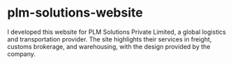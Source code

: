 # plm-solutions-website
I developed this website for PLM Solutions Private Limited, a global logistics and transportation provider. The site highlights their services in freight, customs brokerage, and warehousing, with the design provided by the company.
